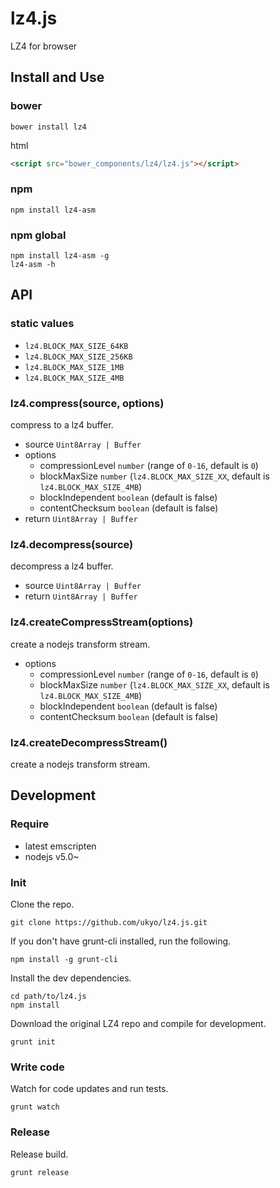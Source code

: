 # lz4.js

LZ4 for browser

## Install and Use

### bower

```
bower install lz4
```

html

```html
<script src="bower_components/lz4/lz4.js"></script>
```

### npm

```
npm install lz4-asm
```

### npm global

```
npm install lz4-asm -g
lz4-asm -h
```

## API

### static values

* `lz4.BLOCK_MAX_SIZE_64KB`
* `lz4.BLOCK_MAX_SIZE_256KB`
* `lz4.BLOCK_MAX_SIZE_1MB`
* `lz4.BLOCK_MAX_SIZE_4MB`

### lz4.compress(source, options)

compress to a lz4 buffer.

* source `Uint8Array | Buffer`
* options
    * compressionLevel `number` (range of `0-16`, default is `0`)
    * blockMaxSize `number` (`lz4.BLOCK_MAX_SIZE_XX`, default is `lz4.BLOCK_MAX_SIZE_4MB`)
    * blockIndependent `boolean` (default is false)
    * contentChecksum `boolean` (default is false)
* return `Uint8Array | Buffer`

### lz4.decompress(source)

decompress a lz4 buffer.

* source `Uint8Array | Buffer`
* return `Uint8Array | Buffer`

### lz4.createCompressStream(options)

create a nodejs transform stream.

* options
    * compressionLevel `number` (range of `0-16`, default is `0`)
    * blockMaxSize `number` (`lz4.BLOCK_MAX_SIZE_XX`, default is `lz4.BLOCK_MAX_SIZE_4MB`)
    * blockIndependent `boolean` (default is false)
    * contentChecksum `boolean` (default is false)

### lz4.createDecompressStream()

create a nodejs transform stream.


## Development

### Require

* latest emscripten
* nodejs v5.0~

### Init

Clone the repo.

```
git clone https://github.com/ukyo/lz4.js.git
```

If you don't have grunt-cli installed, run the following.

```
npm install -g grunt-cli
```

Install the dev dependencies.

```
cd path/to/lz4.js
npm install
```

Download the original LZ4 repo and compile for development.

```
grunt init
```

### Write code

Watch for code updates and run tests.

```
grunt watch
```

### Release

Release build.

```
grunt release
```

